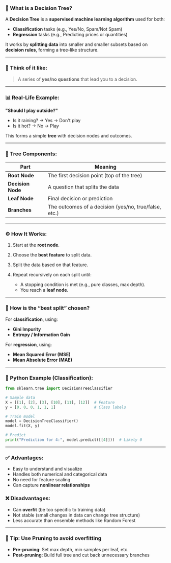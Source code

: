 ### 🌳 What is a **Decision Tree**?

A **Decision Tree** is a **supervised machine learning algorithm** used for both:

* **Classification** tasks (e.g., Yes/No, Spam/Not Spam)
* **Regression** tasks (e.g., Predicting prices or quantities)

It works by **splitting data** into smaller and smaller subsets based on **decision rules**, forming a tree-like structure.

---

### 🧠 Think of it like:

> A series of **yes/no questions** that lead you to a decision.

---

### 📊 Real-Life Example:

**"Should I play outside?"**

* Is it raining? → Yes → Don't play
* Is it hot? → No → Play

This forms a simple **tree** with decision nodes and outcomes.

---

### 🧱 Tree Components:

| Part              | Meaning                                               |
| ----------------- | ----------------------------------------------------- |
| **Root Node**     | The first decision point (top of the tree)            |
| **Decision Node** | A question that splits the data                       |
| **Leaf Node**     | Final decision or prediction                          |
| **Branches**      | The outcomes of a decision (yes/no, true/false, etc.) |

---

### ⚙️ How It Works:

1. Start at the **root node**.
2. Choose the **best feature** to split data.
3. Split the data based on that feature.
4. Repeat recursively on each split until:

   * A stopping condition is met (e.g., pure classes, max depth).
   * You reach a **leaf node**.

---

### 📏 How is the “best split” chosen?

For **classification**, using:

* **Gini Impurity**
* **Entropy / Information Gain**

For **regression**, using:

* **Mean Squared Error (MSE)**
* **Mean Absolute Error (MAE)**

---

### 🐍 Python Example (Classification):

```python
from sklearn.tree import DecisionTreeClassifier

# Sample data
X = [[1], [2], [3], [10], [11], [12]]  # Feature
y = [0, 0, 0, 1, 1, 1]                 # Class labels

# Train model
model = DecisionTreeClassifier()
model.fit(X, y)

# Predict
print("Prediction for 4:", model.predict([[4]]))  # Likely 0
```

---

### ✅ Advantages:

* Easy to understand and visualize
* Handles both numerical and categorical data
* No need for feature scaling
* Can capture **nonlinear relationships**

### ❌ Disadvantages:

* Can **overfit** (be too specific to training data)
* Not stable (small changes in data can change tree structure)
* Less accurate than ensemble methods like Random Forest

---

### 🔁 Tip: Use **Pruning** to avoid overfitting

* **Pre-pruning**: Set max depth, min samples per leaf, etc.
* **Post-pruning**: Build full tree and cut back unnecessary branches
